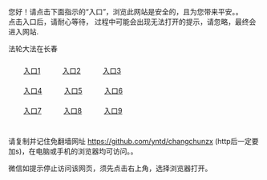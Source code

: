 您好！请点击下面指示的“入口”，浏览此网站是安全的，且为您带来平安。。 <br/>
点击入口后，请耐心等待， 过程中可能会出现无法打开的提示，请忽略，最终会进入网站. </br>

法轮大法在长春<br/>
<div style="padding:10px"><a style="margin:20px" target="_blank" href="https://d2rsw15yr53u6x.cloudfront.net/2Qpsp?irnzchfi" id="ccLink1" rel="nofollow">入口1</a> <a target="_blank" style="margin:20px" href="https://d9t5tkrv1l8go.cloudfront.net/2Qpsp?gtvhlj" id="ccLink2" rel="nofollow">入口2</a> <a style="margin:20px" target="_blank" href="https://d3hk5wsrrv5hbq.cloudfront.net/2Qpsp?kcrvmg" id="ccLink3" rel="nofollow">入口3</a></div>

<div style="padding:10px" ><a style="margin:20px" target="_blank" href="https://d2rsw15yr53u6x.cloudfront.net/2Qpsp?irnzchfi" id="ccLink4" rel="nofollow">入口4</a> <a style="margin:20px" href="https://d9t5tkrv1l8go.cloudfront.net/2Qpsp?gtvhlj" target="_blank" id="ccLink5" rel="nofollow">入口5</a> <a style="margin:20px" href="https://d3hk5wsrrv5hbq.cloudfront.net/2Qpsp?kcrvmg" target="_blank" id="ccLink6" rel="nofollow">入口6</a></div>

<div style="padding:10px"><a style="margin:20px" target="_blank" href="https://d2rsw15yr53u6x.cloudfront.net/2Qpsp?irnzchfi" id="ccLink7" rel="nofollow">入口7</a> <a style="margin:20px" href="https://d9t5tkrv1l8go.cloudfront.net/2Qpsp?gtvhlj" target="_blank" id="ccLink8" rel="nofollow">入口8</a> <a style="margin:20px" target="_blank" href="https://d3hk5wsrrv5hbq.cloudfront.net/2Qpsp?kcrvmg" id="ccLink9" rel="nofollow">入口9</a></div>

<br/>



请复制并记住免翻墙网址 https://github.com/yntd/changchunzx (http后一定要加s)，在电脑或手机的浏览器均可访问。。<br/>

微信如提示停止访问该网页，须先点击右上角，选择浏览器打开。
